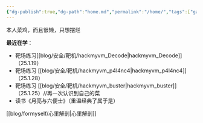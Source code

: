 ```yaml
---
{"dg-publish":true,"dg-path":"home.md","permalink":"/home/","tags":["gardenEntry"]}
---
```


本人菜鸡，而且很懒，只想摆烂


**最近在学**：
+ 靶场练习[[blog/安全/靶机/hackmyvm_Decode\|hackmyvm_Decode]]（25.1.19）
+ 靶场练习 [[blog/安全/靶机/hackmyvm_p4l4nc4\|hackmyvm_p4l4nc4]]（25.1.28）
+ 靶场练习 [[blog/安全/靶机/hackmyvm_buster\|hackmyvm_buster]]（25.1.25）//再一次认识到自己的菜
+ 读书《月亮与六便士》（重温经典了属于是）




[[blog/formyself/心里解剖\|心里解剖]]

